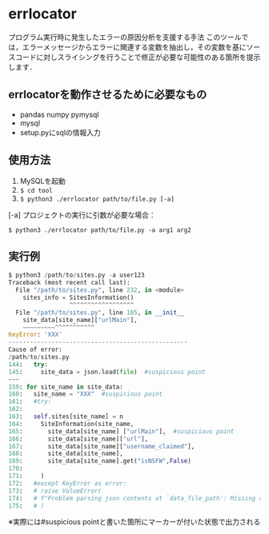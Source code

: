 # errlocator
プログラム実行時に発生したエラーの原因分析を支援する手法
このツールでは，エラーメッセージからエラーに関連する変数を抽出し，その変数を基にソースコードに対しスライシングを行うことで修正が必要な可能性のある箇所を提示します．

## errlocatorを動作させるために必要なもの
+ pandas numpy pymysql
+ mysql
+ setup.pyにsqlの情報入力

## 使用方法
1. MySQLを起動
2. `$ cd tool`
3. `$ python3 ./errlocator path/to/file.py [-a]`

[-a] プロジェクトの実行に引数が必要な場合：

`$ python3 ./errlocator path/to/file.py -a arg1 arg2`

## 実行例
```python
$ python3 /path/to/sites.py -a user123
Traceback (most recent call last):
  File "/path/to/sites.py", line 232, in <module>
    sites_info = SitesInformation()
                 ^^^^^^^^^^^^^^^^^^
  File "/path/to/sites.py", line 165, in __init__
    site_data[site_name]["urlMain"],
    ~~~~~~~~~^^^^^^^^^^^
KeyError: 'XXX'
--------------------------------------------------
Cause of error:
/path/to/sites.py
144:   try:
145:     site_data = json.load(file)  #suspicious point
~~~
159: for site_name in site_data:
160:   site_name = "XXX"  #suspicious point
161:   #try:
162:
163:   self.sites[site_name] = n
164:     SiteInformation(site_name,
165:       site_data[site_name] ["urlMain"],  #suspicious point
166:       site_data[site_name]["url"],
167:       site_data[site_name]["username_claimed"],
168:       site_data[site_name],
169:       site_data[site_name].get("isNSFW",False)
170:
171:     )
172:   #except KeyError as error:
173:   # raise ValueError(
174:   # f"Problem parsing json contents at `data_file_path': Missing attribute error."
175:   # )
```
※実際には#suspicious pointと書いた箇所にマーカーが付いた状態で出力される
